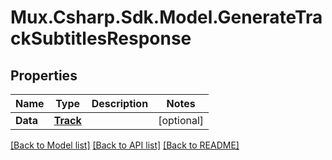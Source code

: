 # Mux.Csharp.Sdk.Model.GenerateTrackSubtitlesResponse

## Properties

Name | Type | Description | Notes
------------ | ------------- | ------------- | -------------
**Data** | [**Track**](Track.md) |  | [optional] 

[[Back to Model list]](../README.md#documentation-for-models) [[Back to API list]](../README.md#documentation-for-api-endpoints) [[Back to README]](../README.md)


